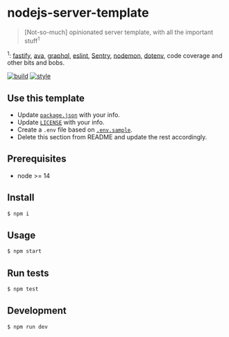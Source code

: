 # nodejs-server-template

> [Not-so-much] opinionated server template, with all the important stuff<sup>1</sup>

<sup>1</sup>: [fastify](https://www.fastify.io/), [ava](https://avajs.dev/), [graphql](https://graphql.org/), [eslint](https://eslint.org/), [Sentry](https://sentry.io/welcome/), [nodemon](https://nodemon.io/), [dotenv](https://github.com/motdotla/dotenv), code coverage and other bits and bobs.

[![build](https://img.shields.io/github/workflow/status/iamnapo/nodejs-server-template/ci?style=for-the-badge&logo=github&label=)](https://github.com/iamnapo/nodejs-server-template/actions) [![style](https://img.shields.io/badge/code%20style-iamnapo-cyan.svg?style=for-the-badge)](https://iamnapo.me)

## Use this template

- Update [`package.json`](./package.json) with your info.
- Update [`LICENSE`](./LICENSE) with your info.
- Create a `.env` file based on [`.env.sample`](./.env.sample).
- Delete this section from README and update the rest accordingly.

## Prerequisites

- node >= 14

## Install

```sh
$ npm i
```

## Usage

```sh
$ npm start
```

## Run tests

```sh
$ npm test
```

## Development

```sh
$ npm run dev
```
